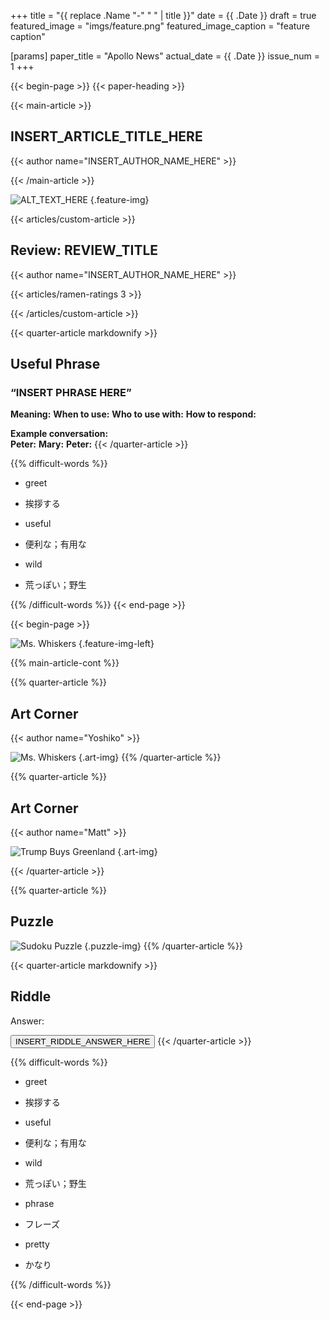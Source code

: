 +++
title = "{{ replace .Name "-" " " | title }}"
date = {{ .Date }}
draft = true
featured_image = "imgs/feature.png"
featured_image_caption = "feature caption"

[params]
    paper_title = "Apollo News"
    actual_date = {{ .Date }}
    issue_num = 1
+++

<!-- you can put percent signs on this instead of <> to process markdown -->
{{< begin-page >}}
{{< paper-heading >}}

{{< main-article >}}
<!-- The main english article should not be more than 740 characters -->
<!-- The main japanese article should not be more than 350 characters -->
<h2> INSERT_ARTICLE_TITLE_HERE </h2>
{{< author name="INSERT_AUTHOR_NAME_HERE" >}}

{{< /main-article >}}

![ALT_TEXT_HERE](imgs/feature.jpg)
{.feature-img}

{{< articles/custom-article >}}
<!-- a quarter article should not be more than 600 char -->
<h2>Review: REVIEW_TITLE</h2>
{{< author name="INSERT_AUTHOR_NAME_HERE" >}}

<!-- Change the Ramen rating number to be the number out of five -->
{{< articles/ramen-ratings 3 >}}

{{< /articles/custom-article >}}



{{< quarter-article markdownify >}}
## Useful Phrase
### “INSERT PHRASE HERE”

**Meaning:**
**When to use:** 
**Who to use with:** 
**How to respond:** 


**Example conversation:**  
**Peter:**
**Mary:** 
**Peter:** 
{{< /quarter-article >}}


{{% difficult-words %}}
<!-- max number of difficult words is 10 -->

* greet
* 挨拶する 

* useful
* 便利な；有用な  

* wild
* 荒っぽい；野生



{{% /difficult-words %}}
{{< end-page >}}

{{< begin-page >}}

![Ms. Whiskers](imgs/feature.jpg)
{.feature-img-left}

{{% main-article-cont %}}



{{% quarter-article %}}
<!-- a quarter article should not be more than 600 char -->
## Art Corner
{{< author name="Yoshiko" >}}

![Ms. Whiskers](imgs/feature.jpg)
{.art-img}
{{% /quarter-article %}}

{{% quarter-article %}}
<!-- a quarter article should not be more than 600 char -->
## Art Corner
{{< author name="Matt" >}}

![Trump Buys Greenland](imgs/feature.jpg)
{.art-img}


{{< /quarter-article >}}

{{% quarter-article %}}
<!-- a quarter article should not be more than 600 char -->
## Puzzle

![Sudoku Puzzle](imgs/feature.jpg)
{.puzzle-img}
{{% /quarter-article %}}

{{< quarter-article markdownify >}}
<!-- a quarter article should not be more than 630 char -->
## Riddle #

Answer:

<button class="spoiler">INSERT_RIDDLE_ANSWER_HERE</button>
{{< /quarter-article >}}

{{% difficult-words %}}
<!-- max number of difficult words is 10 -->
* greet
* 挨拶する 

* useful
* 便利な；有用な  

* wild
* 荒っぽい；野生

* phrase
* フレーズ

* pretty  
* かなり




{{% /difficult-words %}}


{{< end-page >}}